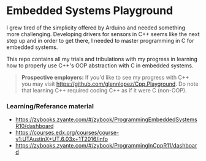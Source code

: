 <!-- https://github.com/adam-p/markdown-here/wiki/Markdown-Cheatsheet -->

Embedded Systems Playground
=================
I grew tired of the simplicity offered by Arduino and needed something more challenging. Developing drivers for sensors in C++ seems like the next step up and in order to get there, I needed to master programming in C for embedded systems.  

This repo contains all my trials and tribulations with my progress in learning how to properly use C++'s OOP abstraction with C in embedded systems.

><b>Prospective employers:</b> If you'd like to see my progress with C++ you may visit https://github.com/glennlopez/Cpp.Playground. Do note that learning C++ required coding C++ as if it were C (non-OOP).

### Learning/Referance material
* https://zybooks.zyante.com/#/zybook/ProgrammingEmbeddedSystemsR10/dashboard
* https://courses.edx.org/courses/course-v1:UTAustinX+UT.6.03x+1T2016/info
* https://zybooks.zyante.com/#/zybook/ProgrammingInCppR11/dashboard
